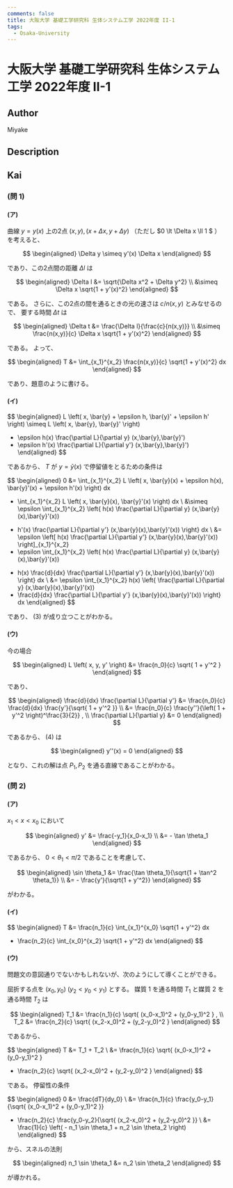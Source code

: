```yaml
---
comments: false
title: 大阪大学 基礎工学研究科 生体システム工学 2022年度 II-1
tags:
  - Osaka-University
---
```

# 大阪大学 基礎工学研究科 生体システム工学 2022年度 II-1

## **Author**
Miyake

## **Description**

## **Kai**
### (問 1)
#### (ア)
曲線 $y=y(x)$ 上の2点 $(x,y), (x+\Delta x, y+\Delta y)$
（ただし $0 \lt \Delta x \ll 1 $ ）を考えると、

$$
\begin{aligned}
\Delta y \simeq y'(x) \Delta x
\end{aligned}
$$

であり、この2点間の距離 $\Delta l$ は

$$
\begin{aligned}
\Delta l
&= \sqrt{\Delta x^2 + \Delta y^2}
\\
&\simeq \Delta x \sqrt{1 + y'(x)^2}
\end{aligned}
$$

である。
さらに、この2点の間を通るときの光の速さは $c / n(x,y)$ とみなせるので、
要する時間 $\Delta t$ は

$$
\begin{aligned}
\Delta t
&= \frac{\Delta l}{\frac{c}{n(x,y)}}
\\
&\simeq \frac{n(x,y)}{c} \Delta x \sqrt{1 + y'(x)^2}
\end{aligned}
$$

である。
よって、

$$
\begin{aligned}
T
&= \int_{x_1}^{x_2} \frac{n(x,y)}{c} \sqrt{1 + y'(x)^2} dx
\end{aligned}
$$

であり、題意のように書ける。

#### (イ)

$$
\begin{aligned}
L \left( x, \bar{y} + \epsilon h, \bar{y}' + \epsilon h' \right)
\simeq
L \left( x, \bar{y}, \bar{y}' \right)
+ \epsilon h(x) \frac{\partial L}{\partial y} (x,\bar{y},\bar{y}')
+ \epsilon h'(x) \frac{\partial L}{\partial y'} (x,\bar{y},\bar{y}')
\end{aligned}
$$

であるから、
$T$ が $y=\bar{y}(x)$ で停留値をとるための条件は

$$
\begin{aligned}
0
&= \int_{x_1}^{x_2}
L \left( x, \bar{y}(x) + \epsilon h(x), \bar{y}'(x) + \epsilon h'(x) \right) dx
- \int_{x_1}^{x_2} L \left( x, \bar{y}(x), \bar{y}'(x) \right) dx
\\
&\simeq \epsilon \int_{x_1}^{x_2}
\left\{ h(x) \frac{\partial L}{\partial y} (x,\bar{y}(x),\bar{y}'(x))
+ h'(x) \frac{\partial L}{\partial y'} (x,\bar{y}(x),\bar{y}'(x)) \right\} dx
\\
&= \epsilon \left[ h(x)
\frac{\partial L}{\partial y'} (x,\bar{y}(x),\bar{y}'(x)) \right]_{x_1}^{x_2}
+ \epsilon \int_{x_1}^{x_2}
\left\{ h(x) \frac{\partial L}{\partial y} (x,\bar{y}(x),\bar{y}'(x))
- h(x) \frac{d}{dx}
\frac{\partial L}{\partial y'} (x,\bar{y}(x),\bar{y}'(x)) \right\} dx
\\
&=
\epsilon \int_{x_1}^{x_2} h(x)
\left\{ \frac{\partial L}{\partial y} (x,\bar{y}(x),\bar{y}'(x))
- \frac{d}{dx}
\frac{\partial L}{\partial y'} (x,\bar{y}(x),\bar{y}'(x)) \right\} dx
\end{aligned}
$$

であり、 (3) が成り立つことがわかる。

#### (ウ)
今の場合

$$
\begin{aligned}
L \left( x, y, y' \right)
&= \frac{n_0}{c} \sqrt{ 1 + y'^2 }
\end{aligned}
$$

であり、

$$
\begin{aligned}
\frac{d}{dx} \frac{\partial L}{\partial y'}
&= \frac{n_0}{c} \frac{d}{dx} \frac{y'}{\sqrt{ 1 + y'^2 }}
\\
&= \frac{n_0}{c} \frac{y''}{\left( 1 + y'^2 \right)^\frac{3}{2}}
, \\
\frac{\partial L}{\partial y} &= 0
\end{aligned}
$$

であるから、 (4) は

$$
\begin{aligned}
y''(x) = 0
\end{aligned}
$$

となり、これの解は点 $P_1, P_2$ を通る直線であることがわかる。

### (問 2)
#### (ア)
$x_1 \lt x \lt x_0$ において

$$
\begin{aligned}
y'
&= \frac{-y_1}{x_0-x_1}
\\
&= - \tan \theta_1
\end{aligned}
$$

であるから、 $0 \lt \theta_1 \lt \pi/2$ であることを考慮して、

$$
\begin{aligned}
\sin \theta_1
&= \frac{\tan \theta_1}{\sqrt{1 + \tan^2 \theta_1}}
\\
&= - \frac{y'}{\sqrt{1 + y'^2}}
\end{aligned}
$$

がわかる。

#### (イ)

$$
\begin{aligned}
T
&= \frac{n_1}{c} \int_{x_1}^{x_0} \sqrt{1 + y'^2} dx
+ \frac{n_2}{c} \int_{x_0}^{x_2} \sqrt{1 + y'^2} dx
\end{aligned}
$$

#### (ウ)
問題文の意図通りでないかもしれないが、次のようにして導くことができる。

屈折する点を $(x_0,y_0) \ (y_2 \lt y_0 \lt y_1)$ とする。
媒質 1 を通る時間 $T_1$ と媒質 2 を通る時間 $T_2$ は

$$
\begin{aligned}
T_1
&= \frac{n_1}{c} \sqrt{ (x_0-x_1)^2 + (y_0-y_1)^2 }
, \\
T_2
&= \frac{n_2}{c} \sqrt{ (x_2-x_0)^2 + (y_2-y_0)^2 }
\end{aligned}
$$

であるから、

$$
\begin{aligned}
T
&= T_1 + T_2
\\
&= \frac{n_1}{c} \sqrt{ (x_0-x_1)^2 + (y_0-y_1)^2 }
+ \frac{n_2}{c} \sqrt{ (x_2-x_0)^2 + (y_2-y_0)^2 }
\end{aligned}
$$

である。
停留性の条件

$$
\begin{aligned}
0
&= \frac{dT}{dy_0}
\\
&= \frac{n_1}{c} \frac{y_0-y_1}{\sqrt{ (x_0-x_1)^2 + (y_0-y_1)^2 }}
+ \frac{n_2}{c} \frac{y_0-y_2}{\sqrt{ (x_2-x_0)^2 + (y_2-y_0)^2 }}
\\
&= \frac{1}{c} \left( - n_1 \sin \theta_1 + n_2 \sin \theta_2 \right)
\end{aligned}
$$

から、スネルの法則

$$
\begin{aligned}
n_1 \sin \theta_1 &= n_2 \sin \theta_2
\end{aligned}
$$

が導かれる。